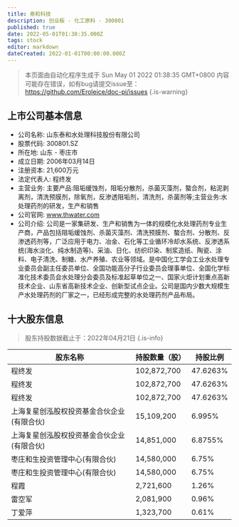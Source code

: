 ```yaml
---
title: 泰和科技
description: 创业板 - 化工原料 - 300801
published: true
date: 2022-05-01T01:38:35.000Z
tags: stock
editor: markdown
dateCreated: 2022-01-01T00:00:00.000Z
---
```


> 本页面由自动化程序生成于 Sun May 01 2022 01:38:35 GMT+0800
> 内容可能存在错误，如有bug请提交issue至：https://github.com/Eroleice/doc-pi/issues
{.is-warning}

## 上市公司基本信息
- 公司名称: 山东泰和水处理科技股份有限公司
- 股票代码: 300801.SZ
- 所在地: 山东 - 枣庄市
- 成立日期: 2006年03月14日
- 注册资本: 21,600万元
- 法定代表人: 程终发
- 主营业务: 主要产品:阻垢缓蚀剂，阻垢分散剂，杀菌灭藻剂，螯合剂，粘泥剥离剂，清洗预膜剂，除氧剂，反渗透阻垢剂，清洗剂，杀菌剂等;主营业务:水处理药剂的研发，生产和销售
- 公司官网: www.thwater.com
- 公司介绍: 公司是一家集研发、生产和销售为一体的规模化水处理药剂专业生产商，产品包括阻垢缓蚀剂、杀菌灭藻剂、清洗预膜剂、螯合剂、分散剂、反渗透药剂等，广泛应用于电力、冶金、石化等工业循环冷却水系统、反渗透系统(海水淡化、纯水制造等)、采油、日化、纺织印染、制浆造纸、陶瓷、涂料、电子清洗、制糖、水产养殖、农业等领域。是中国化工学会工业水处理专业委员会副主任委员单位、全国功能高分子行业委员会理事单位、全国化学标准化技术委员会水处理分会委员及标准起草单位之一、国家火炬计划重点高新技术企业、山东省高新技术企业、创新型试点企业。公司是国内少数大规模生产水处理药剂的厂家之一，已经形成完整的水处理药剂产品布局。


## 十大股东信息
> 股东持股数据截止于：2022年04月21日
{.is-info}

| 股东名称 | 持股数量（股） | 持股比例 |
| --- | --- | --- |
| 程终发 | 102,872,700 | 47.6263% |
| 程终发 | 102,872,700 | 47.6263% |
| 程终发 | 102,872,700 | 47.6263% |
| 上海复星创泓股权投资基金合伙企业(有限合伙) | 15,109,200 | 6.995% |
| 上海复星创泓股权投资基金合伙企业(有限合伙) | 14,851,000 | 6.8755% |
| 枣庄和生投资管理中心(有限合伙) | 14,580,000 | 6.75% |
| 枣庄和生投资管理中心(有限合伙) | 14,580,000 | 6.75% |
| 程霞 | 2,721,600 | 1.26% |
| 雷空军 | 2,081,900 | 0.96% |
| 丁爱萍 | 1,323,700 | 0.61% |





